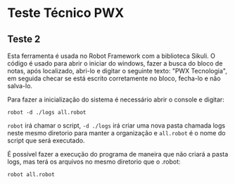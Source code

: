 # Teste Técnico PWX

## Teste 2
 
Esta ferramenta é usada no Robot Framework com a biblioteca Sikuli. O código é usado para abrir o iniciar do windows, fazer a busca do bloco de notas, após localizado, abri-lo e digitar o seguinte texto: "PWX Tecnologia", em seguida checar se está escrito corretamente no bloco, fecha-lo e não salva-lo.

Para fazer a inicialização do sistema é necessário abrir o console e digitar: 
```
robot -d ./logs all.robot 
```
`robot` irá chamar o script, `-d ./logs` irá criar uma nova pasta chamada logs neste mesmo diretorio para manter a organização e `all.robot` é o nome do script que será executado.

É possível fazer a execução do programa de maneira que não criará a pasta logs, mas terá os arquivos no mesmo diretorio que o .robot:
```
robot all.robot
```

